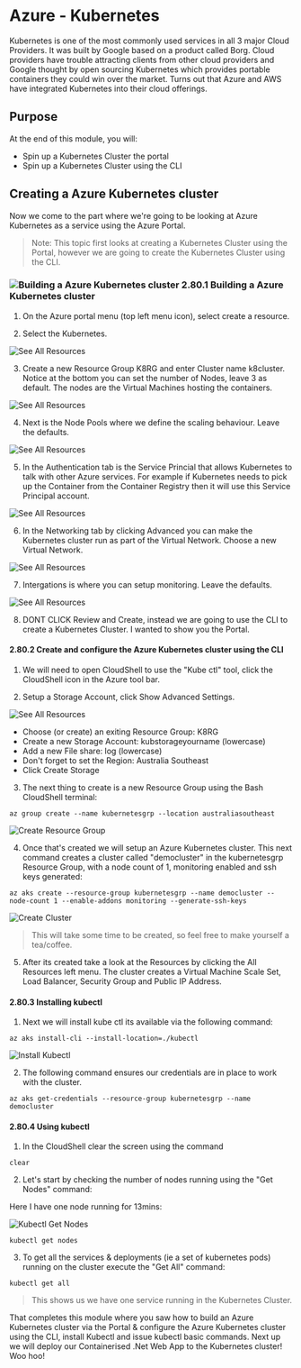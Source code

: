 # Azure - Kubernetes

Kubernetes is one of the most commonly used services in all 3 major Cloud Providers. It was built by Google based on a product called Borg. Cloud providers have trouble attracting clients from other cloud providers and Google thought by open sourcing Kubernetes which provides portable containers they could win over the market. Turns out that Azure and AWS have integrated Kubernetes into their cloud offerings.

## Purpose
At the end of this module, you will:
* Spin up a Kubernetes Cluster the portal
* Spin up a Kubernetes Cluster using the CLI

## Creating a Azure Kubernetes cluster

Now we come to the part where we're going to be looking at Azure Kubernetes as a service using the Azure Portal.

> Note: This topic first looks at creating a Kubernetes Cluster using the Portal, however we are going to create the Kubernetes Cluster using the CLI.

### ![Building a Azure Kubernetes cluster][activity] 2.80.1 Building a Azure Kubernetes cluster

1. On the Azure portal menu (top left menu icon), select create a resource.

1. Select the Kubernetes.

![See All Resources](../images/K8-1.png)

3. Create a new Resource Group K8RG and enter Cluster name k8cluster. Notice at the bottom you can set the number of Nodes, leave 3 as default. The nodes are the Virtual Machines hosting the containers.

![See All Resources](../images/K8-2.png)

4. Next is the Node Pools where we define the scaling behaviour. Leave the defaults.

![See All Resources](../images/K8-3.png)

5. In the Authentication tab is the Service Princial that allows Kubernetes to talk with other Azure services. For example if Kubernetes needs to pick up the Container from the Container Registry then it will use this Service Principal account.

![See All Resources](../images/K8-4.png)

6. In the Networking tab by clicking Advanced you can make the Kubernetes cluster run as part of the Virtual Network. Choose a new Virtual Network.

![See All Resources](../images/K8-5.png)

7. Intergations is where you can setup monitoring. Leave the defaults. 

![See All Resources](../images/K8-6.png)

8. DONT CLICK Review and Create, instead we are going to use the CLI to create a Kubernetes Cluster. I wanted to show you the Portal.

#### 2.80.2 Create and configure the Azure Kubernetes cluster using the CLI

1. We will need to open CloudShell to use the "Kube ctl" tool, click the CloudShell icon in the Azure tool bar.

2. Setup a Storage Account, click Show Advanced Settings.

![See All Resources](../images/K8Storage.png)

* Choose (or create) an exiting Resource Group: K8RG
* Create a new Storage Account: kubstorageyourname  (lowercase)
* Add a new File share: log  (lowercase)
* Don't forget to set the Region: Australia Southeast
* Click Create Storage

3. The next thing to create is a new Resource Group using the Bash CloudShell terminal:

```
az group create --name kubernetesgrp --location australiasoutheast
```

![Create Resource Group](../images/K8CreateResourceGroup.png)

4. Once that's created we will setup an Azure Kubernetes cluster. This next command creates a cluster called "democluster" in the kubernetesgrp Resource Group, with a node count of 1, monitoring enabled and ssh keys generated:

```
az aks create --resource-group kubernetesgrp --name democluster --node-count 1 --enable-addons monitoring --generate-ssh-keys
```

![Create Cluster](../images/K8CreateK8Cluster.png)

> This will take some time to be created, so feel free to make yourself a tea/coffee.

5. After its created take a look at the Resources by clicking the All Resources left menu. The cluster creates a Virtual Machine Scale Set, Load Balancer, Security Group and Public IP Address.

#### 2.80.3 Installing kubectl

1. Next we will install kube ctl its available via the following command:

```
az aks install-cli --install-location=./kubectl
```

![Install Kubectl](../images/K8InstallKubectl.png)

2. The following command ensures our credentials are in place to work with the cluster.

```
az aks get-credentials --resource-group kubernetesgrp --name democluster
```

#### 2.80.4 Using kubectl

1. In the CloudShell clear the screen using the command 

```
clear
```

2. Let's start by checking the number of nodes running using the "Get Nodes" command:

Here I have one node running for 13mins:

![Kubectl Get Nodes](../images/KubectlNodes.png)

```
kubectl get nodes
```

3. To get all the services & deployments (ie a set of kubernetes pods) running on the cluster execute the "Get All" command:

```
kubectl get all
```

> This shows us we have one service running in the Kubernetes Cluster.

That completes this module where you saw how to build an Azure Kubernetes cluster via the Portal & configure the Azure Kubernetes cluster using the CLI, install Kubectl and issue kubectl basic commands. Next up we will deploy our Containerised .Net Web App to the Kubernetes cluster! Woo hoo!

[activity]: ../icons/activity.png "Workshop Activity!"
[discussion]: ../icons/discussion.png "Team Discussion!"
[reading]: ../icons/reading.png "Further Reading!"
